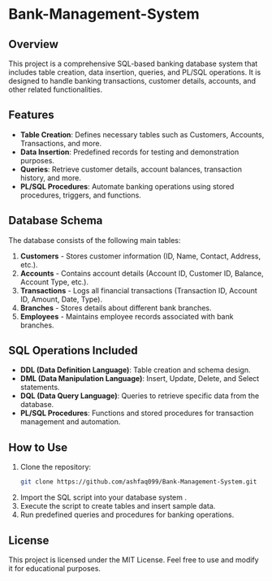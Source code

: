# Bank-Management-System



## Overview

This project is a comprehensive SQL-based banking database system that includes table creation, data insertion, queries, and PL/SQL operations. It is designed to handle banking transactions, customer details, accounts, and other related functionalities.

## Features

- **Table Creation**: Defines necessary tables such as Customers, Accounts, Transactions, and more.
- **Data Insertion**: Predefined records for testing and demonstration purposes.
- **Queries**: Retrieve customer details, account balances, transaction history, and more.
- **PL/SQL Procedures**: Automate banking operations using stored procedures, triggers, and functions.

## Database Schema

The database consists of the following main tables:

1. **Customers** - Stores customer information (ID, Name, Contact, Address, etc.).
2. **Accounts** - Contains account details (Account ID, Customer ID, Balance, Account Type, etc.).
3. **Transactions** - Logs all financial transactions (Transaction ID, Account ID, Amount, Date, Type).
4. **Branches** - Stores details about different bank branches.
5. **Employees** - Maintains employee records associated with bank branches.

## SQL Operations Included

- **DDL (Data Definition Language)**: Table creation and schema design.
- **DML (Data Manipulation Language)**: Insert, Update, Delete, and Select statements.
- **DQL (Data Query Language)**: Queries to retrieve specific data from the database.
- **PL/SQL Procedures**: Functions and stored procedures for transaction management and automation.

## How to Use

1. Clone the repository:
   ```sh
   git clone https://github.com/ashfaq099/Bank-Management-System.git
   ```
2. Import the SQL script into your database system .
3. Execute the script to create tables and insert sample data.
4. Run predefined queries and procedures for banking operations.





## License

This project is licensed under the MIT License. Feel free to use and modify it for educational purposes.




